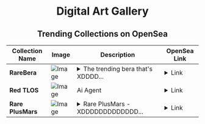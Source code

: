 <div align="center">

# Digital Art Gallery

## Trending Collections on OpenSea

| Collection Name                       | Image                                                                                     | Description                       | OpenSea Link                                                                                          |
|---------------------------------------|-------------------------------------------------------------------------------------------|-----------------------------------|--------------------------------------------------------------------------------------------------------|
| **RareBera** | ![Image](https://i.seadn.io/s/raw/files/13a72ad52a4dab900610106b00c7549d.jpg?w=500&auto=format?w=200&auto=format) | <details><summary>The trending bera that's XDDDD...</summary>The trending bera that's XDDDDDDDDDDDDD web3</details> | <details><summary>Link</summary>[RareBera](https://opensea.io/collection/rarebera)</details> |
| **Red TLOS** | ![Image](https://i.seadn.io/s/raw/files/1a3b199eb4c754905ac4792f0d2f165f.png?w=500&auto=format?w=200&auto=format) | Ai Agent | <details><summary>Link</summary>[Red TLOS](https://opensea.io/collection/red-tlos)</details> |
| **Rare PlusMars** | ![Image](https://i.seadn.io/s/raw/files/2b9574839c55d37575fa9e659c3589cb.jpg?w=500&auto=format?w=200&auto=format) | <details><summary>Rare PlusMars - XDDDDDDDDDDDDD...</summary>Rare PlusMars - XDDDDDDDDDDDDD defi forever</details> | <details><summary>Link</summary>[Rare PlusMars](https://opensea.io/collection/rare-plusmars)</details> |

</div>